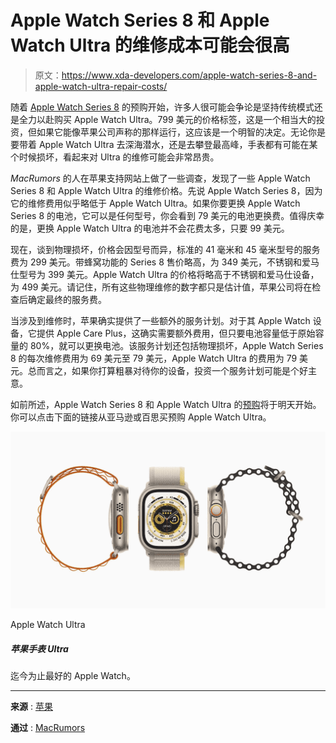 # Apple Watch Series 8 和 Apple Watch Ultra 的维修成本可能会很高

> 原文：<https://www.xda-developers.com/apple-watch-series-8-and-apple-watch-ultra-repair-costs/>

随着 [Apple Watch Series 8](https://www.xda-developers.com/apple-watch-series-8/) 的预购开始，许多人很可能会争论是坚持传统模式还是全力以赴购买 Apple Watch Ultra。799 美元的价格标签，这是一个相当大的投资，但如果它能像苹果公司声称的那样运行，这应该是一个明智的决定。无论你是要带着 Apple Watch Ultra 去深海潜水，还是去攀登最高峰，手表都有可能在某个时候损坏，看起来对 Ultra 的维修可能会非常昂贵。

*MacRumors* 的人在苹果支持网站上做了一些调查，发现了一些 Apple Watch Series 8 和 Apple Watch Ultra 的维修价格。先说 Apple Watch Series 8，因为它的维修费用似乎略低于 Apple Watch Ultra。如果你要更换 Apple Watch Series 8 的电池，它可以是任何型号，你会看到 79 美元的电池更换费。值得庆幸的是，更换 Apple Watch Ultra 的电池并不会花费太多，只要 99 美元。

现在，谈到物理损坏，价格会因型号而异，标准的 41 毫米和 45 毫米型号的服务费为 299 美元。带蜂窝功能的 Series 8 售价略高，为 349 美元，不锈钢和爱马仕型号为 399 美元。Apple Watch Ultra 的价格将略高于不锈钢和爱马仕设备，为 499 美元。请记住，所有这些物理维修的数字都只是估计值，苹果公司将在检查后确定最终的服务费。

当涉及到维修时，苹果确实提供了一些额外的服务计划。对于其 Apple Watch 设备，它提供 Apple Care Plus，这确实需要额外费用，但只要电池容量低于原始容量的 80%，就可以更换电池。该服务计划还包括物理损坏，Apple Watch Series 8 的每次维修费用为 69 美元至 79 美元，Apple Watch Ultra 的费用为 79 美元。总而言之，如果你打算粗暴对待你的设备，投资一个服务计划可能是个好主意。

如前所述，Apple Watch Series 8 和 Apple Watch Ultra 的[预购](https://www.xda-developers.com/best-apple-watch-ultra-deals/)将于明天开始。你可以点击下面的链接从亚马逊或百思买预购 Apple Watch Ultra。

 <picture>![The Apple Watch Ultra features a titanium casing and 36 hours of battery life. ](img/0c93132a4d0d330821fd0f537bb916fd.png)</picture> 

Apple Watch Ultra

##### 苹果手表 Ultra

迄今为止最好的 Apple Watch。

* * *

**来源** : [苹果](https://support.apple.com/watch/repair)

**通过** : [MacRumors](https://www.macrumors.com/2022/09/08/apple-watch-ultra-repair-prices/?utm_source=feedly&utm_medium=webfeeds)